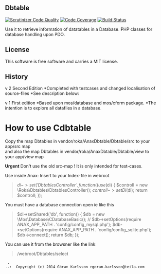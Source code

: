 Dbtable
---------------------------
[![Scrutinizer Code Quality](https://scrutinizer-ci.com/g/roka13/roka/badges/quality-score.png?b=master)](https://scrutinizer-ci.com/g/roka13/roka/?branch=master)
[![Code Coverage](https://scrutinizer-ci.com/g/roka13/roka/badges/coverage.png?b=master)](https://scrutinizer-ci.com/g/roka13/roka/?branch=master)
[![Build Status](https://scrutinizer-ci.com/g/roka13/roka/badges/build.png?b=master)](https://scrutinizer-ci.com/g/roka13/roka/build-status/master)  

Use it  to retrieve information of datatables 
in a Database. 
PHP classes for database handling upon PDO.

License 
------------------
This software is free software and carries a MIT license.

History
-----------------------------------
v 2 Second Edition
*Completed with testcases and changed localisation of source-files
*See description below:  

v 1 First edition
*Based upon mos/database and mos/cform package.
*The intention is to explore all datafiles in a database.



How to use Cdbtable  
===================
Copy the map Dbtables in vendor/roka/AnaxDbtable/Dbtable/src to your app/src map  
and also the map Dbtables in vendor/roka/AnaxDbtable/Dbtable/view to your app/view map    

**Urgent** Don't use the old src-map ! It is only intended for test-cases.

Use inside Anax:
Insert to your Index-file in webroot  
  
> $di->set('DbtablesController', function() use ($di) {
    $controll = new \Roka\Dbtables\DbtablesController();
    $controll->setDI($di);
    return $controll;
});

You must have a database connection open ie like this   
  
> $di->setShared('db', function() {
    $db = new \Mos\Database\CDatabaseBasic();
  // $db->setOptions(require ANAX_APP_PATH . 'config/config_mysql.php');
	 $db->setOptions(require ANAX_APP_PATH . 'config/config_sqlite.php');
    $db->connect();
    return $db;
});

You can use it from the browsner like the link
>/webroot/Dbtables/select

```
 .  
..:  Copyright (c) 2014 Göran Karlsson rgoran.karlsson@teila.com
```


